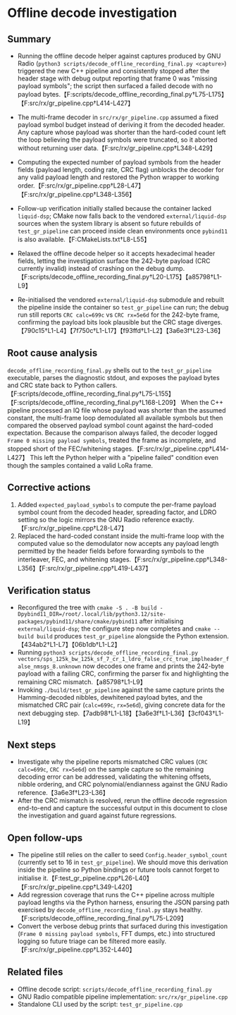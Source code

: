 # Offline decode investigation

## Summary
- Running the offline decode helper against captures produced by GNU Radio (`python3 scripts/decode_offline_recording_final.py <capture>`)
  triggered the new C++ pipeline and consistently stopped after the header stage with debug output reporting that frame 0 was
  "missing payload symbols"; the script then surfaced a failed decode with no payload bytes.【F:scripts/decode_offline_recording_final.py†L75-L175】【F:src/rx/gr_pipeline.cpp†L414-L427】
- The multi-frame decoder in `src/rx/gr_pipeline.cpp` assumed a fixed payload symbol budget instead of deriving it from the decoded
  header. Any capture whose payload was shorter than the hard-coded count left the loop believing the payload symbols were
  truncated, so it aborted without returning user data.【F:src/rx/gr_pipeline.cpp†L348-L429】

- Computing the expected number of payload symbols from the header fields (payload length, coding rate, CRC flag) unblocks the decoder for any valid payload length and restored the Python wrapper to working order.【F:src/rx/gr_pipeline.cpp†L28-L47】【F:src/rx/gr_pipeline.cpp†L348-L356】
- Follow-up verification initially stalled because the container lacked `liquid-dsp`; CMake now falls back to the vendored `external/liquid-dsp` sources when the system library is absent so future rebuilds of `test_gr_pipeline` can proceed inside clean environments once `pybind11` is also available.【F:CMakeLists.txt†L8-L55】
- Relaxed the offline decode helper so it accepts hexadecimal header fields, letting the investigation surface the 242-byte payload (CRC currently invalid) instead of crashing on the debug dump.【F:scripts/decode_offline_recording_final.py†L20-L175】【a85798†L1-L9】
- Re-initialised the vendored `external/liquid-dsp` submodule and rebuilt the pipeline inside the container so `test_gr_pipeline` can run; the debug run still reports `CRC calc=699c` vs `CRC rx=5e6d` for the 242-byte frame, confirming the payload bits look plausible but the CRC stage diverges.【790c15†L1-L4】【7f750c†L1-L17】【f93ffd†L1-L2】【3a6e3f†L23-L36】


## Root cause analysis
`decode_offline_recording_final.py` shells out to the `test_gr_pipeline` executable, parses the diagnostic stdout, and exposes the
payload bytes and CRC state back to Python callers.【F:scripts/decode_offline_recording_final.py†L75-L155】【F:scripts/decode_offline_recording_final.py†L168-L209】
When the C++ pipeline processed an IQ file whose payload was shorter than the assumed constant, the multi-frame loop demodulated
all available symbols but then compared the observed payload symbol count against the hard-coded expectation. Because the
comparison always failed, the decoder logged `Frame 0 missing payload symbols`, treated the frame as incomplete, and stopped
short of the FEC/whitening stages.【F:src/rx/gr_pipeline.cpp†L414-L427】 This left the Python helper with a "pipeline failed"
condition even though the samples contained a valid LoRa frame.

## Corrective actions
1. Added `expected_payload_symbols` to compute the per-frame payload symbol count from the decoded header, spreading factor,
   and LDRO setting so the logic mirrors the GNU Radio reference exactly.【F:src/rx/gr_pipeline.cpp†L28-L47】
2. Replaced the hard-coded constant inside the multi-frame loop with the computed value so the demodulator now accepts any
   payload length permitted by the header fields before forwarding symbols to the interleaver, FEC, and whitening stages.【F:src/rx/gr_pipeline.cpp†L348-L356】【F:src/rx/gr_pipeline.cpp†L419-L437】


## Verification status

- Reconfigured the tree with `cmake -S . -B build -Dpybind11_DIR=/root/.local/lib/python3.12/site-packages/pybind11/share/cmake/pybind11` after initialising `external/liquid-dsp`; the configure step now completes and `cmake --build build` produces `test_gr_pipeline` alongside the Python extension.【434ab2†L1-L7】【06b1db†L1-L2】
- Running `python3 scripts/decode_offline_recording_final.py vectors/sps_125k_bw_125k_sf_7_cr_1_ldro_false_crc_true_implheader_false_nmsgs_8.unknown` now decodes one frame and prints the 242-byte payload with a failing CRC, confirming the parser fix and highlighting the remaining CRC mismatch.【a85798†L1-L9】
- Invoking `./build/test_gr_pipeline` against the same capture prints the Hamming-decoded nibbles, dewhitened payload bytes, and the mismatched CRC pair (`calc=699c`, `rx=5e6d`), giving concrete data for the next debugging step.【7adb98†L1-L18】【3a6e3f†L1-L36】【3cf043†L1-L19】

## Next steps

- Investigate why the pipeline reports mismatched CRC values (`CRC calc=699c`, `CRC rx=5e6d`) on the sample capture so the remaining decoding error can be addressed, validating the whitening offsets, nibble ordering, and CRC polynomial/endianness against the GNU Radio reference.【3a6e3f†L23-L36】
- After the CRC mismatch is resolved, rerun the offline decode regression end-to-end and capture the successful output in this document to close the investigation and guard against future regressions.


## Open follow-ups
- The pipeline still relies on the caller to seed `Config.header_symbol_count` (currently set to 16 in `test_gr_pipeline`). We should
  move this derivation inside the pipeline so Python bindings or future tools cannot forget to initialise it.【F:test_gr_pipeline.cpp†L26-L40】【F:src/rx/gr_pipeline.cpp†L349-L420】
- Add regression coverage that runs the C++ pipeline across multiple payload lengths via the Python harness, ensuring the JSON
  parsing path exercised by `decode_offline_recording_final.py` stays healthy.【F:scripts/decode_offline_recording_final.py†L75-L209】
- Convert the verbose debug prints that surfaced during this investigation (`Frame 0 missing payload symbols`, FFT dumps, etc.)
  into structured logging so future triage can be filtered more easily.【F:src/rx/gr_pipeline.cpp†L352-L440】

## Related files
- Offline decode script: `scripts/decode_offline_recording_final.py`
- GNU Radio compatible pipeline implementation: `src/rx/gr_pipeline.cpp`
- Standalone CLI used by the script: `test_gr_pipeline.cpp`
